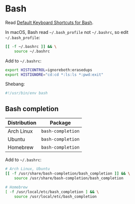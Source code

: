 # Bash

Read [Default Keyboard Shortcuts for Bash](https://catonmat.net/ftp/readline-emacs-editing-mode-cheat-sheet.pdf).

In macOS, Bash read `~/.bash_profile` not `~/.bashrc`, so edit `~/.bash_profile`:

```bash
[[ -f ~/.bashrc ]] && \
    source ~/.bashrc
```

Add to `~/.bashrc`:

```bash
export HISTCONTROL=ignoreboth:erasedups
export HISTIGNORE="cd:cd *:ls:ls *:pwd:exit"
```

Shebang:

```sh
#!/usr/bin/env bash
```

## Bash completion

| Distribution | Package           |
| ------------ | ----------------- |
| Arch Linux   | `bash-completion` |
| Ubuntu       | `bash-completion` |
| Homebrew     | `bash-completion` |

Add to `~/.bashrc`:

```bash
# Arch Linux, Ubuntu
[[ -f /usr/share/bash-completion/bash_completion ]] && \
    source /usr/share/bash-completion/bash_completion

# Homebrew
[ -f /usr/local/etc/bash_completion ] && \
    source /usr/local/etc/bash_completion
```
